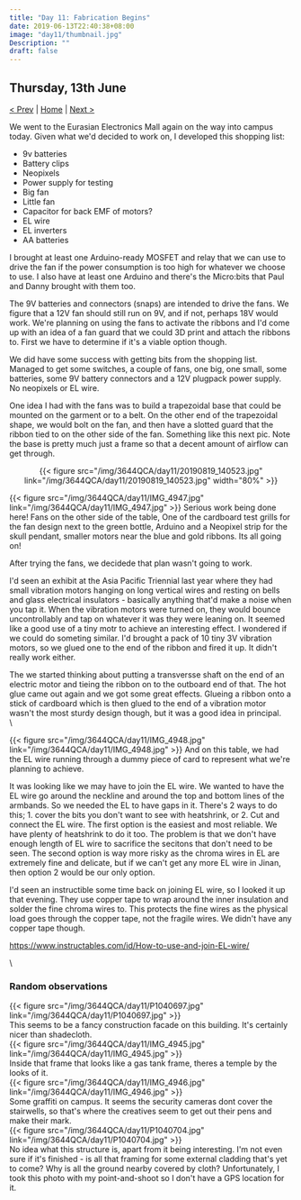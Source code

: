 ```yaml
---
title: "Day 11: Fabrication Begins"
date: 2019-06-13T22:40:38+08:00
image: "day11/thumbnail.jpg"
Description: ""
draft: false
---
```


Thursday, 13th June
---
[< Prev](../day10) | [Home](..) | [Next >](../day12)

We went to the Eurasian Electronics Mall again on the way into campus today.  Given what we'd decided to work on, I developed this shopping list:

+ 9v batteries
+ Battery clips
+ Neopixels
+ Power supply for testing
+ Big fan
+ Little fan
+ Capacitor for back EMF of motors?
+ EL wire
+ EL inverters
+ AA batteries

I brought at least one Arduino-ready MOSFET and relay that we can use to drive the fan if the power consumption is too high for whatever we choose to use.  I also have at least one Arduino and there's the Micro:bits that Paul and Danny brought with them too.  

The 9V batteries and connectors (snaps) are intended to drive the fans.  We figure that a 12V fan should still run on 9V, and if not, perhaps 18V would work.  We're planning on using the fans to activate the ribbons and I'd come up with an idea of a fan guard that we could 3D print and attach the ribbons to.  First we have to determine if it's a viable option though.

We did have some success with getting bits from the shopping list.  Managed to get some switches, a couple of fans, one big, one small, some batteries, some 9V battery connectors and a 12V plugpack power supply.  No neopixels or EL wire.

One idea I had with the fans was to build a trapezoidal base that could be mounted on the garment or to a belt.  On the other end of the trapezoidal shape, we would bolt on the fan, and then have a slotted guard that the ribbon tied to on the other side of the fan.  Something like this next pic.  Note the base is pretty much just a frame so that a decent amount of airflow can get through.


<center>
    {{< figure src="/img/3644QCA/day11/20190819_140523.jpg" link="/img/3644QCA/day11/20190819_140523.jpg" width="80%" >}}
</center>



{{< figure src="/img/3644QCA/day11/IMG_4947.jpg" link="/img/3644QCA/day11/IMG_4947.jpg" >}}
Serious work being done here!  Fans on the other side of the table, One of the cardboard test grills for the fan design next to the green bottle, Arduino and a Neopixel strip for the skull pendant, smaller motors near the blue and gold ribbons.  Its all going on!  

After trying the fans, we decidede that plan wasn't going to work.  

I'd seen an exhibit at the Asia Pacific Triennial last year where they had small vibration motors hanging on long vertical wires and resting on bells and glass electrical insulators - basically anything that'd make a noise when you tap it.  When the vibration motors were turned on, they would bounce uncontrollably and tap on whatever it was they were leaning on.  It seemed like a good use of a tiny motr to achieve an interesting effect.  I wondered if we could do someting similar.  I'd brought a pack of 10 tiny 3V vibration motors, so we glued one to the end of the ribbon and fired it up.  It didn't really work either.  

The we started thinking about putting a transversse shaft on the end of an electric motor and tieing the ribbon on to the outboard end of that.  The hot glue came out again and we got some great effects.  Glueing a ribbon onto a stick of cardboard which is then glued to the end of a vibration motor wasn't the most sturdy design though, but it was a good idea in principal.  
\

{{< figure src="/img/3644QCA/day11/IMG_4948.jpg" link="/img/3644QCA/day11/IMG_4948.jpg" >}}
And on this table, we had the EL wire running through a dummy piece of card to represent what we're planning to achieve.  

It was looking like we may have to join the EL wire.  We wanted to have the EL wire go around the neckline and around the top and bottom lines of the armbands.  So we needed the EL to have gaps in it.  There's 2 ways to do this; 1. cover the bits you don't want to see with heatshrink, or 2. Cut and connect the EL wire.  The first option is the easiest and most reliable.  We have plenty of heatshrink to do it too.  The problem is that we don't have enough length of EL wire to sacrifice the secitons that don't need to be seen.  The second option is way more risky as the chroma wires in EL are extremely fine and delicate, but if we can't get any more EL wire in Jinan, then option 2 would be our only option.

I'd seen an instructible some time back on joining EL wire, so I looked it up that evening.  They use copper tape to wrap around the inner insulation and solder the fine chroma wires to.  This protects the fine wires as the physical load goes through the copper tape, not the fragile wires.  We didn't have any copper tape though.  

https://www.instructables.com/id/How-to-use-and-join-EL-wire/

\

### Random observations

<div class="row">
    <div class="6u 12u$(medium)">
        {{< figure src="/img/3644QCA/day11/P1040697.jpg" link="/img/3644QCA/day11/P1040697.jpg" >}}
    </div>
    <div class="6u 12u$(medium)">
        This seems to be a fancy construction facade on this building.  It's certainly nicer than shadecloth.
    </div>
</div>

<div class="row">
    <div class="6u 12u$(medium)">
        {{< figure src="/img/3644QCA/day11/IMG_4945.jpg" link="/img/3644QCA/day11/IMG_4945.jpg" >}}
    </div>
    <div class="6u 12u$(medium)">
        Inside that frame that looks like a gas tank frame, theres a temple by the looks of it.
    </div>
</div>

<div class="row">
    <div class="6u 12u$(medium)">
        {{< figure src="/img/3644QCA/day11/IMG_4946.jpg" link="/img/3644QCA/day11/IMG_4946.jpg" >}}
    </div>
    <div class="6u 12u$(medium)">
        Some graffiti on campus.  It seems the security cameras dont cover the stairwells, so that's where the creatives seem to get out their pens and make their mark.
    </div>
</div>

<div class="row">
    <div class="6u 12u$(medium)">
        {{< figure src="/img/3644QCA/day11/P1040704.jpg" link="/img/3644QCA/day11/P1040704.jpg" >}}
    </div>
    <div class="6u 12u$(medium)">
        No idea what this structure is, apart from it being interesting.  I'm not even sure if it's finished - is all that framing for some external cladding that's yet to come?  Why is all the ground nearby covered by cloth?  Unfortunately, I took this photo with my point-and-shoot so I don't have a GPS location for it.
    </div>
</div>




